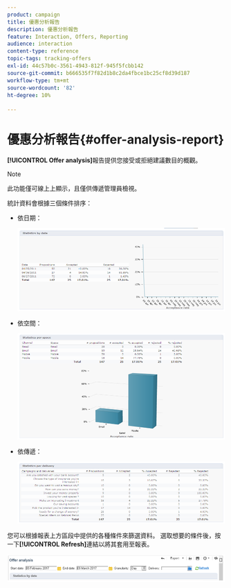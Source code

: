 ```yaml
---
product: campaign
title: 優惠分析報告
description: 優惠分析報告
feature: Interaction, Offers, Reporting
audience: interaction
content-type: reference
topic-tags: tracking-offers
exl-id: 44c57b0c-3561-4943-812f-945f5fcbb142
source-git-commit: b666535f7f82d1b8c2da4fbce1bc25cf8d39d187
workflow-type: tm+mt
source-wordcount: '82'
ht-degree: 10%

---
```


# 優惠分析報告{#offer-analysis-report}



**[!UICONTROL Offer analysis]**&#x200B;報告提供您接受或拒絕建議數目的概觀。

>[!NOTE]
>
>此功能僅可線上上顯示，且僅供傳遞管理員檢視。

統計資料會根據三個條件排序：

* 依日期：

  ![](assets/offer_report_perdate.png)

* 依空間：

  ![](assets/offer_report_perspaces.png)

* 依傳遞：

  ![](assets/offer_report_perdeliveries.png)

您可以根據報表上方區段中提供的各種條件來篩選資料。 選取想要的條件後，按一下&#x200B;**[!UICONTROL Refresh]**&#x200B;連結以將其套用至報表。

![](assets/offer_report_criteria.png)
